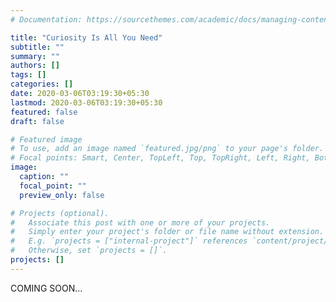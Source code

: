 ```yaml
---
# Documentation: https://sourcethemes.com/academic/docs/managing-content/

title: "Curiosity Is All You Need"
subtitle: ""
summary: ""
authors: []
tags: []
categories: []
date: 2020-03-06T03:19:30+05:30
lastmod: 2020-03-06T03:19:30+05:30
featured: false
draft: false

# Featured image
# To use, add an image named `featured.jpg/png` to your page's folder.
# Focal points: Smart, Center, TopLeft, Top, TopRight, Left, Right, BottomLeft, Bottom, BottomRight.
image:
  caption: ""
  focal_point: ""
  preview_only: false

# Projects (optional).
#   Associate this post with one or more of your projects.
#   Simply enter your project's folder or file name without extension.
#   E.g. `projects = ["internal-project"]` references `content/project/deep-learning/index.md`.
#   Otherwise, set `projects = []`.
projects: []
---
```

COMING SOON...